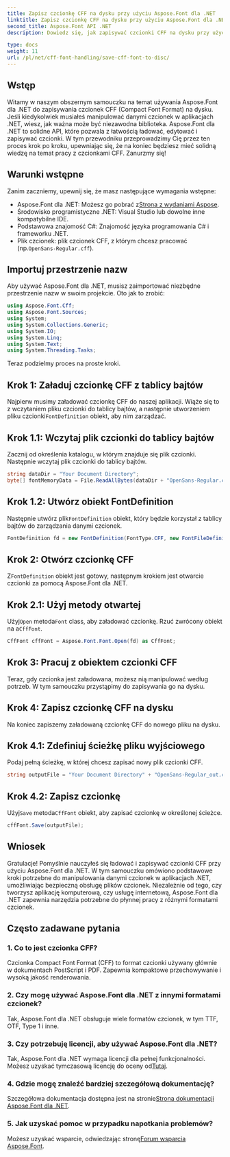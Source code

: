 ```yaml
---
title: Zapisz czcionkę CFF na dysku przy użyciu Aspose.Font dla .NET
linktitle: Zapisz czcionkę CFF na dysku przy użyciu Aspose.Font dla .NET
second_title: Aspose.Font API .NET
description: Dowiedz się, jak zapisywać czcionki CFF na dysku przy użyciu Aspose.Font dla .NET, korzystając z naszego przewodnika krok po kroku. Z łatwością opanuj manipulację czcionkami w aplikacjach .NET.

type: docs
weight: 11
url: /pl/net/cff-font-handling/save-cff-font-to-disc/
---
```

## Wstęp
Witamy w naszym obszernym samouczku na temat używania Aspose.Font dla .NET do zapisywania czcionek CFF (Compact Font Format) na dysku. Jeśli kiedykolwiek musiałeś manipulować danymi czcionek w aplikacjach .NET, wiesz, jak ważna może być niezawodna biblioteka. Aspose.Font dla .NET to solidne API, które pozwala z łatwością ładować, edytować i zapisywać czcionki. W tym przewodniku przeprowadzimy Cię przez ten proces krok po kroku, upewniając się, że na koniec będziesz mieć solidną wiedzę na temat pracy z czcionkami CFF. Zanurzmy się!
## Warunki wstępne
Zanim zaczniemy, upewnij się, że masz następujące wymagania wstępne:
-  Aspose.Font dla .NET: Możesz go pobrać z[Strona z wydaniami Aspose](https://releases.aspose.com/font/net/).
- Środowisko programistyczne .NET: Visual Studio lub dowolne inne kompatybilne IDE.
- Podstawowa znajomość C#: Znajomość języka programowania C# i frameworku .NET.
-  Plik czcionek: plik czcionek CFF, z którym chcesz pracować (np.`OpenSans-Regular.cff`).
## Importuj przestrzenie nazw
Aby używać Aspose.Font dla .NET, musisz zaimportować niezbędne przestrzenie nazw w swoim projekcie. Oto jak to zrobić:
```csharp
using Aspose.Font.Cff;
using Aspose.Font.Sources;
using System;
using System.Collections.Generic;
using System.IO;
using System.Linq;
using System.Text;
using System.Threading.Tasks;
```
Teraz podzielmy proces na proste kroki.
## Krok 1: Załaduj czcionkę CFF z tablicy bajtów
 Najpierw musimy załadować czcionkę CFF do naszej aplikacji. Wiąże się to z wczytaniem pliku czcionki do tablicy bajtów, a następnie utworzeniem pliku czcionki`FontDefinition` obiekt, aby nim zarządzać.
## Krok 1.1: Wczytaj plik czcionki do tablicy bajtów
Zacznij od określenia katalogu, w którym znajduje się plik czcionki. Następnie wczytaj plik czcionki do tablicy bajtów.
```csharp
string dataDir = "Your Document Directory";
byte[] fontMemoryData = File.ReadAllBytes(dataDir + "OpenSans-Regular.cff");
```
## Krok 1.2: Utwórz obiekt FontDefinition
 Następnie utwórz plik`FontDefinition` obiekt, który będzie korzystał z tablicy bajtów do zarządzania danymi czcionek.
```csharp
FontDefinition fd = new FontDefinition(FontType.CFF, new FontFileDefinition("cff", new ByteContentStreamSource(fontMemoryData)));
```
## Krok 2: Otwórz czcionkę CFF
 Z`FontDefinition` obiekt jest gotowy, następnym krokiem jest otwarcie czcionki za pomocą Aspose.Font dla .NET.
## Krok 2.1: Użyj metody otwartej
 Użyj`Open` metoda`Font` class, aby załadować czcionkę. Rzuć zwrócony obiekt na a`CffFont`.
```csharp
CffFont cffFont = Aspose.Font.Font.Open(fd) as CffFont;
```
## Krok 3: Pracuj z obiektem czcionki CFF
Teraz, gdy czcionka jest załadowana, możesz nią manipulować według potrzeb. W tym samouczku przystąpimy do zapisywania go na dysku.
## Krok 4: Zapisz czcionkę CFF na dysku
Na koniec zapiszemy załadowaną czcionkę CFF do nowego pliku na dysku.
## Krok 4.1: Zdefiniuj ścieżkę pliku wyjściowego
Podaj pełną ścieżkę, w której chcesz zapisać nowy plik czcionki CFF.
```csharp
string outputFile = "Your Document Directory" + "OpenSans-Regular_out.cff";
```
## Krok 4.2: Zapisz czcionkę
 Użyj`Save` metoda`CffFont` obiekt, aby zapisać czcionkę w określonej ścieżce.
```csharp
cffFont.Save(outputFile);
```
## Wniosek
Gratulacje! Pomyślnie nauczyłeś się ładować i zapisywać czcionki CFF przy użyciu Aspose.Font dla .NET. W tym samouczku omówiono podstawowe kroki potrzebne do manipulowania danymi czcionek w aplikacjach .NET, umożliwiając bezpieczną obsługę plików czcionek. Niezależnie od tego, czy tworzysz aplikację komputerową, czy usługę internetową, Aspose.Font dla .NET zapewnia narzędzia potrzebne do płynnej pracy z różnymi formatami czcionek.
## Często zadawane pytania
### 1. Co to jest czcionka CFF?
Czcionka Compact Font Format (CFF) to format czcionki używany głównie w dokumentach PostScript i PDF. Zapewnia kompaktowe przechowywanie i wysoką jakość renderowania.
### 2. Czy mogę używać Aspose.Font dla .NET z innymi formatami czcionek?
Tak, Aspose.Font dla .NET obsługuje wiele formatów czcionek, w tym TTF, OTF, Type 1 i inne.
### 3. Czy potrzebuję licencji, aby używać Aspose.Font dla .NET?
 Tak, Aspose.Font dla .NET wymaga licencji dla pełnej funkcjonalności. Możesz uzyskać tymczasową licencję do oceny od[Tutaj](https://purchase.aspose.com/temporary-license/).
### 4. Gdzie mogę znaleźć bardziej szczegółową dokumentację?
 Szczegółowa dokumentacja dostępna jest na stronie[Strona dokumentacji Aspose.Font dla .NET](https://reference.aspose.com/font/net/).
### 5. Jak uzyskać pomoc w przypadku napotkania problemów?
 Możesz uzyskać wsparcie, odwiedzając stronę[Forum wsparcia Aspose.Font](https://forum.aspose.com/c/font/41).